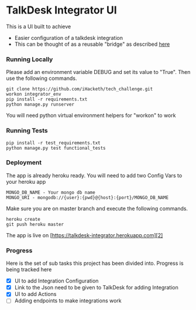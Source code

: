 # TalkDesk Integrator UI

This is a UI built to achieve

* Easier configuration of a talkdesk integration
* This can be thought of as a reusable "bridge" as described [here][1]

[1]:https://github.com/Talkdesk/api/tree/master/integrations

### Running Locally

Please add an environment variable DEBUG and set its value to "True". Then use the following commands. 

```
git clone https://github.com/iHacketh/tech_challenge.git
workon integrator_env
pip install -r requirements.txt
python manage.py runserver
```
You will need python virtual environment helpers for "workon" to work

### Running Tests

```
pip install -r test_requirements.txt
python manage.py test functional_tests
```

### Deployment

The app is already heroku ready.  You will need to add two Config Vars to your heroku app  
```
MONGO_DB_NAME - Your mongo db name
MONGO_URI - mongodb://{user}:{pwd}@{host}:{port}/MONGO_DB_NAME
```
Make sure you are on master branch and execute the following commands.

```
heroku create
git push heroku master
```
The app is live on [https://talkdesk-integrator.herokuapp.com][2] 

[2]:https://talkdesk-integrator.herokuapp.com

### Progress

Here is the set of sub tasks this project has been divided into. Progress is being tracked here
- [x] UI to add Integration Configuration
- [x] Link to the Json need to be given to TalkDesk for adding Integration
- [x] UI to add Actions
- [ ] Adding endpoints to make integrations work
